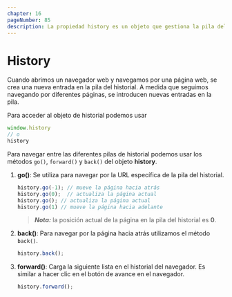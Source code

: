 ```yaml
---
chapter: 16
pageNumber: 85
description: La propiedad history es un objeto que gestiona la pila del historial del navegador. A medida que navegamos por las páginas, las nuevas entradas se introducen en la pila.
---
```


# History

Cuando abrimos un navegador web y navegamos por una página web, se crea una nueva entrada en la pila del historial. A medida que seguimos navegando por diferentes páginas, se introducen nuevas entradas en la pila.

Para acceder al objeto de historial podemos usar

```javascript
window.history
// o
history
```

Para navegar entre las diferentes pilas de historial podemos usar los métodos `go()`, `forward()` y `back()` del objeto **history**.  

1. **go\(\)**: Se utiliza para navegar por la URL específica de la pila del historial.

   ```javascript
   history.go(-1); // mueve la página hacia atrás
   history.go(0);  // actualiza la página actual
   history.go(); // actualiza la página actual
   history.go(1) // mueve la página hacia adelante
   ```

   > _**Nota:**_ la posición actual de la página en la pila del historial es **0**.

2. **back\(\)**: Para navegar por la página hacia atrás utilizamos el método `back()`.

   ```javascript
   history.back();
   ```

3. **forward\(\)**: Carga la siguiente lista en el historial del navegador. Es similar a hacer clic en el botón de avance en el navegador.

   ```javascript
   history.forward();
   ```

